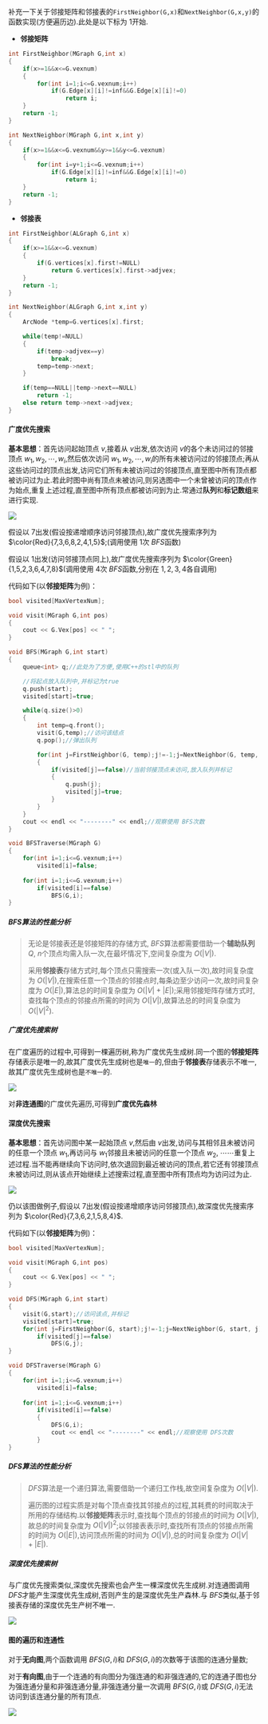 补充一下关于邻接矩阵和邻接表的`FirstNeighbor(G,x)`和`NextNeighbor(G,x,y)`的函数实现(方便遍历边).此处是以下标为 $1$开始.

* **邻接矩阵**

```cpp
int FirstNeighbor(MGraph G,int x)
{
    if(x>=1&&x<=G.vexnum)
    {
        for(int i=1;i<=G.vexnum;i++)
            if(G.Edge[x][i]!=inf&&G.Edge[x][i]!=0)
                return i;
    }
    return -1;
}

int NextNeighbor(MGraph G,int x,int y)
{
    if(x>=1&&x<=G.vexnum&&y>=1&&y<=G.vexnum)
    {
        for(int i=y+1;i<=G.vexnum;i++)
            if(G.Edge[x][i]!=inf&&G.Edge[x][i]!=0)
                return i;
    }
    return -1;
}

```

* **邻接表**

```cpp
int FirstNeighbor(ALGraph G,int x)
{
    if(x>=1&&x<=G.vexnum)
    {
        if(G.vertices[x].first!=NULL)
            return G.vertices[x].first->adjvex;
    }
    return -1;
}

int NextNeighbor(ALGraph G,int x,int y)
{
    ArcNode *temp=G.vertices[x].first;

    while(temp!=NULL)
    {
        if(temp->adjvex==y)
            break;
        temp=temp->next;
    }

    if(temp==NULL||temp->next==NULL)
        return -1;
    else return temp->next->adjvex;
}
```

#### 广度优先搜索

**基本思想**：首先访问起始顶点 $v$,接着从 $v$出发,依次访问 $v$的各个未访问过的邻接顶点 $w_1,w_2,\cdots,w_i$,然后依次访问 $w_1,w_2,\cdots,w_i$的所有未被访问过的邻接顶点;再从这些访问过的顶点出发,访问它们所有未被访问过的邻接顶点,直至图中所有顶点都被访问过为止.若此时图中尚有顶点未被访问,则另选图中一个未曾被访问的顶点作为始点,重复上述过程,直至图中所有顶点都被访问到为止.常通过**队列**和**标记数组**来进行实现.

![](https://cdn.acwing.com/media/article/image/2023/09/11/85276_3430fe7a50-20230911173946.png) 

假设以 $7$出发(假设按递增顺序访问邻接顶点),故广度优先搜索序列为 $\color{Red}{7,3,6,8,2,4,1,5}$;(调用使用 $1$次 $BFS$函数)

假设以 $1$出发(访问邻接顶点同上),故广度优先搜索序列为 $\color{Green}{1,5,2,3,6,4,7,8}$(调用使用 $4$次 $BFS$函数,分别在 $1,2,3,4$各自调用)

代码如下(以**邻接矩阵**为例)：

```cpp
bool visited[MaxVertexNum];

void visit(MGraph G,int pos)
{
    cout << G.Vex[pos] << " ";
}

void BFS(MGraph G,int start)
{
    queue<int> q;//此处为了方便,使用C++的stl中的队列

    //将起点放入队列中,并标记为true
    q.push(start);
    visited[start]=true;

    while(q.size()>0)
    {
        int temp=q.front();
        visit(G,temp);//访问该结点
        q.pop();//弹出队列

        for(int j=FirstNeighbor(G, temp);j!=-1;j=NextNeighbor(G, temp, j))
        {
            if(visited[j]==false)//当前邻接顶点未访问,放入队列并标记
            {
                q.push(j);
                visited[j]=true;
            }
        }
    }
    cout << endl << "--------" << endl;//观察使用 BFS次数
}

void BFSTraverse(MGraph G)
{
    for(int i=1;i<=G.vexnum;i++)
        visited[i]=false;
    
    for(int i=1;i<=G.vexnum;i++)
        if(visited[i]==false)
            BFS(G,i);
}
```

##### BFS算法的性能分析

>  无论是邻接表还是邻接矩阵的存储方式, $BFS$算法都需要借助一个**辅助队列** $Q$, $n$个顶点均需入队一次,在最坏情况下,空间复杂度为 $O(\left| {V} \right|)$.
>
> 采用**邻接表**存储方式时,每个顶点只需搜索一次(或入队一次),故时间复杂度为 $O(\left| V \right|)$,在搜索任意一个顶点的邻接点时,每条边至少访问一次,故时间复杂度为 $O(\left| E \right|)$,算法总的时间复杂度为 $O(\left| V \right| + \left| E \right|)$;采用邻接矩阵存储方式时,查找每个顶点的邻接点所需的时间为 $O(\left| V \right|)$,故算法总的时间复杂度为 $O(\left| V \right| ^2)$.

##### 广度优先搜索树

在广度遍历的过程中,可得到一棵遍历树,称为广度优先生成树.同一个图的**邻接矩阵**存储表示是唯一的,故其广度优先生成树也是`唯一`的,但由于**邻接表**存储表示不唯一,故其广度优先生成树也是`不唯一`的.

![](https://cdn.acwing.com/media/article/image/2023/09/11/85276_b0c133d750-20230911193801.png) 

对**非连通图**的广度优先遍历,可得到**广度优先森林**

#### 深度优先搜索

**基本思想**：首先访问图中某一起始顶点 $v$,然后由 $v$出发,访问与其相邻且未被访问的任意一个顶点 $w_1$,再访问与 $w_1$邻接且未被访问的任意一个顶点 $w_2$, $\cdots \cdots$重复上述过程.当不能再继续向下访问时,依次退回到最近被访问的顶点,若它还有邻接顶点未被访问过,则从该点开始继续上述搜索过程,直至图中所有顶点均为访问过为止.

![](https://cdn.acwing.com/media/article/image/2023/09/11/85276_3430fe7a50-20230911173946.png)

仍以该图做例子,假设以 $7$出发(假设按递增顺序访问邻接顶点),故深度优先搜索序列为 $\color{Red}{7,3,6,2,1,5,8,4}$.

代码如下(以**邻接矩阵**为例)：

```cpp
bool visited[MaxVertexNum];

void visit(MGraph G,int pos)
{
    cout << G.Vex[pos] << " ";
}

void DFS(MGraph G,int start)
{
    visit(G,start);//访问该点,并标记
    visited[start]=true;
    for(int j=FirstNeighbor(G, start);j!=-1;j=NextNeighbor(G, start, j))//访问其未被访问的邻接顶点
        if(visited[j]==false)
            DFS(G,j);
}

void DFSTraverse(MGraph G)
{
    for(int i=1;i<=G.vexnum;i++)
        visited[i]=false;
    
    for(int i=1;i<=G.vexnum;i++)
        if(visited[i]==false)
        {
            DFS(G,i);
            cout << endl << "--------" << endl;//观察使用 DFS次数
        }
}
```

##### DFS算法的性能分析

>  $DFS$算法是一个递归算法,需要借助一个递归工作栈,故空间复杂度为 $O(\left| V \right|)$.
>
> 遍历图的过程实质是对每个顶点查找其邻接点的过程,其耗费的时间取决于所用的存储结构.以**邻接矩阵**表示时,查找每个顶点的邻接点的时间为 $O(\left| V \right|)$,故总的时间复杂度为 $O(\left| V \right|)^2$;以邻接表表示时,查找所有顶点的邻接点所需的时间为 $O(\left| E \right|)$,访问顶点所需的时间为 $O(\left| V \right|)$,总的时间复杂度为 $O(\left| V \right| + \left| E \right|)$.

##### 深度优先搜索树

与广度优先搜索类似,深度优先搜索也会产生一棵深度优先生成树.对连通图调用 $DFS$才能产生深度优先生成树,否则产生的是深度优先生产森林.与 $BFS$类似,基于邻接表存储的深度优先生产树不唯一.

![](https://cdn.acwing.com/media/article/image/2023/09/11/85276_a35510fd50-20230911205616.png) 

#### 图的遍历和连通性

对于**无向图**,两个函数调用 $BFS(G,i)$和 $DFS(G,i)$的次数等于该图的连通分量数;

对于**有向图**,由于一个连通的有向图分为强连通的和非强连通的,它的连通子图也分为强连通分量和非强连通分量,非强连通分量一次调用 $BFS(G,i)$或 $DFS(G,i)$无法访问到该连通分量的所有顶点.

![](https://cdn.acwing.com/media/article/image/2023/09/11/85276_8cf0b03850-20230911210245.png) 



